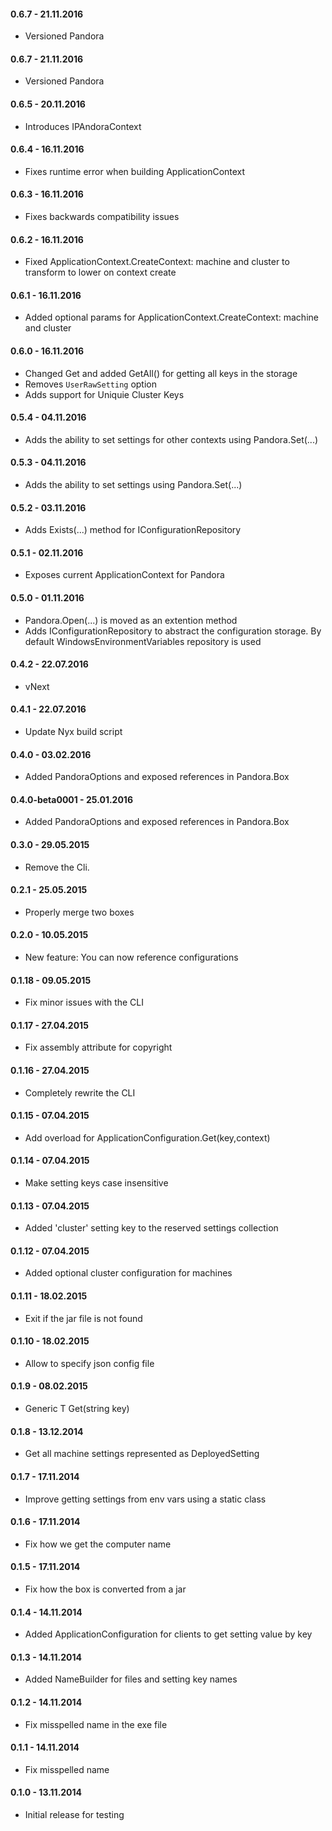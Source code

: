 #### 0.6.7 - 21.11.2016
* Versioned Pandora

#### 0.6.7 - 21.11.2016
* Versioned Pandora

#### 0.6.5 - 20.11.2016
* Introduces IPAndoraContext

#### 0.6.4 - 16.11.2016
* Fixes runtime error when building ApplicationContext

#### 0.6.3 - 16.11.2016
* Fixes backwards compatibility issues

#### 0.6.2 - 16.11.2016
* Fixed ApplicationContext.CreateContext: machine and cluster to transform to lower on context create

#### 0.6.1 - 16.11.2016
* Added optional params for ApplicationContext.CreateContext: machine and cluster

#### 0.6.0 - 16.11.2016
* Changed Get<T> and added GetAll() for getting all keys in the storage
* Removes `UserRawSetting` option
* Adds support for Uniquie Cluster Keys

#### 0.5.4 - 04.11.2016
* Adds the ability to set settings for other contexts using Pandora.Set(...)

#### 0.5.3 - 04.11.2016
* Adds the ability to set settings using Pandora.Set(...)

#### 0.5.2 - 03.11.2016
* Adds Exists(...) method for IConfigurationRepository

#### 0.5.1 - 02.11.2016
* Exposes current ApplicationContext for Pandora

#### 0.5.0 - 01.11.2016
* Pandora.Open(...) is moved as an extention method
* Adds IConfigurationRepository to abstract the configuration storage. By default WindowsEnvironmentVariables repository is used

#### 0.4.2 - 22.07.2016
* vNext

#### 0.4.1 - 22.07.2016
* Update Nyx build script

#### 0.4.0 - 03.02.2016
* Added PandoraOptions and exposed references in Pandora.Box

#### 0.4.0-beta0001 - 25.01.2016
* Added PandoraOptions and exposed references in Pandora.Box

#### 0.3.0 - 29.05.2015
* Remove the Cli.

#### 0.2.1 - 25.05.2015
* Properly merge two boxes

#### 0.2.0 - 10.05.2015
* New feature: You can now reference configurations

#### 0.1.18 - 09.05.2015
* Fix minor issues with the CLI

#### 0.1.17 - 27.04.2015
* Fix assembly attribute for copyright

#### 0.1.16 - 27.04.2015
* Completely rewrite the CLI

#### 0.1.15 - 07.04.2015
* Add overload for ApplicationConfiguration.Get<T>(key,context)

#### 0.1.14 - 07.04.2015
* Make setting keys case insensitive

#### 0.1.13 - 07.04.2015
* Added 'cluster' setting key to the reserved settings collection

#### 0.1.12 - 07.04.2015
* Added optional cluster configuration for machines

#### 0.1.11 - 18.02.2015
* Exit if the jar file is not found

#### 0.1.10 - 18.02.2015
* Allow to specify json config file

#### 0.1.9 - 08.02.2015
* Generic T Get<T>(string key)

#### 0.1.8 - 13.12.2014
* Get all machine settings represented as DeployedSetting

#### 0.1.7 - 17.11.2014
* Improve getting settings from env vars using a static class

#### 0.1.6 - 17.11.2014
* Fix how we get the computer name

#### 0.1.5 - 17.11.2014
* Fix how the box is converted from a jar

#### 0.1.4 - 14.11.2014
* Added ApplicationConfiguration for clients to get setting value by key

#### 0.1.3 - 14.11.2014
* Added NameBuilder for files and setting key names

#### 0.1.2 - 14.11.2014
* Fix misspelled name in the exe file

#### 0.1.1 - 14.11.2014
* Fix misspelled name

#### 0.1.0 - 13.11.2014
* Initial release for testing

